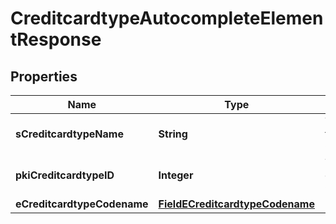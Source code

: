

# CreditcardtypeAutocompleteElementResponse

## Properties

Name | Type | Description | Notes
------------ | ------------- | ------------- | -------------
**sCreditcardtypeName** | **String** | The name of the Creditcardtype | 
**pkiCreditcardtypeID** | **Integer** | The unique ID of the Creditcardtype | 
**eCreditcardtypeCodename** | [**FieldECreditcardtypeCodename**](FieldECreditcardtypeCodename.md) |  | 




